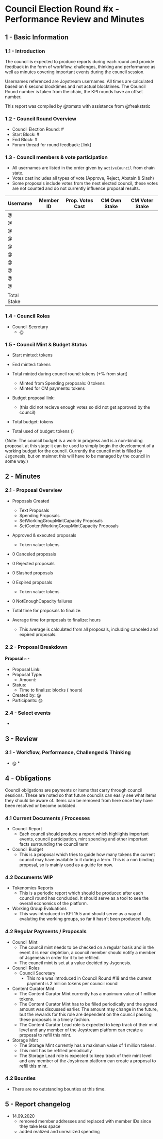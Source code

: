 # Council Election Round #x - Performance Review and Minutes
## 1 - Basic Information
### 1.1 - Introduction
The council is expected to produce reports during each round and provide feedback in the form of workflow, challenges, thinking and performance as well as minutes covering important events during the council session.

Usernames referenced are Joystream usernames.
All times are calculated based on 6 second blocktimes and not actual blocktimes.
The Council Round number is taken from the chain, the KPI rounds have an offset number.

This report was compiled by @tomato with assistance from @freakstatic

### 1.2 - Council Round Overview
* Council Election Round: #
* Start Block: #
* End Block: #
* Forum thread for round feedback: [link]

### 1.3 - Council members & vote participation
* All usernames are listed in the order given by `activeCouncil` from chain state.
* Votes cast includes all types of vote (Approve, Reject, Abstain & Slash)
* Some proposals include votes from the next elected council, these votes are not counted and do not currently influence proposal results.

| Username    | Member ID | Prop. Votes Cast | CM Own Stake | CM Voter Stake |
|-------------|-----------|------------------|--------------|----------------|
| @           |           |                  |              |                |
| @           |           |                  |              |                |
| @           |           |                  |              |                |
| @           |           |                  |              |                |
| @           |           |                  |              |                |
| @           |           |                  |              |                |
| @           |           |                  |              |                |
| @           |           |                  |              |                |
| @           |           |                  |              |                |
| @           |           |                  |              |                |
|             |           |                  |              |                |
| Total Stake |           |                  |              |                |

### 1.4 - Council Roles
* Council Secretary
	* @

### 1.5 - Council Mint & Budget Status
* Start minted:  tokens
* End minted:  tokens
* Total minted during council round:  tokens (+% from start)
	* Minted from Spending proposals: 0 tokens
	* Minted for CM payments: tokens

* Budget proposal link: 
	* (this did not recieve enough votes so did not get approved by the council)
* Total budget:  tokens
* Total used of budget:  tokens ()

(Note: The council budget is a work in progress and is a non-binding proposal, at this stage it can be used to simply begin the development of a working budget for the council. Currently the council mint is filled by Jsgenesis, but on mainnet this will have to be managed by the council in some way.)

## 2 - Minutes
### 2.1 - Proposal Overview
-  Proposals Created
	-  Text Proposals
	-  Spending Proposals
	-  SetWorkingGroupMintCapacity Proposals
	-  SetContentWorkingGroupMintCapacity Proposals

-  Approved & executed proposals
	- Token value:  tokens
- 0 Canceled proposals
- 0 Rejected proposals
- 0 Slashed proposals
- 0 Expired proposals
	- Token value:  tokens
- 0 NotEnoughCapacity failures

- Total time for proposals to finalize: 
- Average time for proposals to finalize:  hours
	- This average is calculated from all proposals, including canceled and expired proposals.

### 2.2 - Proposal Breakdown
#### Proposal `n` - 
- Proposal Link: 
- Proposal Type: 
	- Amount: 
- Status: 
	- Time to finalize: blocks ( hours)
- Created by: @
- Participants: @

### 2.4 - Select events
- 

## 3 - Review
### 3.1 - Workflow, Performance, Challenged & Thinking
* @
	* 

## 4 - Obligations
Council obligations are payments or items that carry through council sessions. These are noted so that future councils can easily see what items they should be aware of. Items can be removed from here once they have been resolved or become outdated.

### 4.1 Current Documents / Processes
- Council Report
	- Each council should produce a report which highlights important events, council participation, mint spending and other important facts surrounding the council term
- Council Budget
	- This is a proposal which tries to guide how many tokens the current council may have available to it during a term. This is a non binding proposal, so is mainly used as a guide for now.

### 4.2 Documents WIP
- Tokenomics Reports
	- This is a periodic report which should be produced after each council round has concluded. It should serve as a tool to see the overall economics of the platform.
- Working Group Evaluations
	- This was introduced in KPI 15.5 and should serve as a way of evaluting the working groups, so far it hasn't been produced fully.

### 4.2 Regular Payments / Proposals
- Council Mint
	- The council mint needs to be checked on a regular basis and in the event it is near depletion, a council member should notify a member of Jsgenesis in order for it to be refilled.
	- The council mint is set at a value decided by Jsgenesis.
- Council Roles
	- Council Secretary
		- This role was introduced in Council Round #18 and the current payment is 2 million tokens per council round
- Content Curator Mint
	- The Content Curator Mint currently has a maximum value of 1 million tokens.
	- The Content Curator Mint has to be filled periodically and the agreed amount was discussed earlier. The amount may change in the future, but the rewards for this role are dependent on the council passing these proposals in a timely fashion.
	- The Content Curator Lead role is expected to keep track of their mint level and any member of the Joystream platform can create a proposal to refill this mint.
- Storage Mint
	- The Storage Mint currently has a maximum value of 1 million tokens.
	- This mint has be refilled periodically
	- The Storage Lead role is expected to keep track of their mint level and any member of the Joystream platform can create a proposal to refill this mint.
 
### 4.2 Bounties
- There are no outstanding bounties at this time.

## 5 - Report changelog
- 14.09.2020
	- removed member addresses and replaced with member IDs since they take less space
	- added realized and unrealized spending
